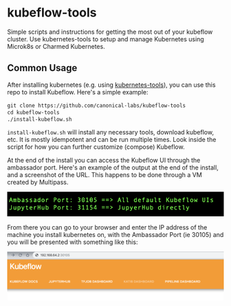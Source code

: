 # kubeflow-tools

Simple scripts and instructions for getting the most out of your kubeflow cluster. Use kubernetes-tools to setup and manage Kubernetes using Microk8s or Charmed Kubernetes.

## Common Usage

After installing kubernetes (e.g. using [kubernetes-tools](https://github.com/canonical-labs/kubernetes-tools)), you can use this repo to install Kubeflow. Here's a simple example:

```
git clone https://github.com/canonical-labs/kubeflow-tools
cd kubeflow-tools
./install-kubeflow.sh
```

`install-kubeflow.sh` will install any necessary tools, download kubeflow, etc. It is mostly idempotent and can be run multiple times. Look inside the script for how you can further customize (compose) Kubeflow.

At the end of the install you can access the Kubeflow UI through the ambassador port. Here's an example of the output at the end of the install, and a screenshot of the URL. This happens to be done through a VM created by Multipass.

![install-kubeflow result](docs/images/kubeflow-install-result.png)

From there you can go to your browser and enter the IP address of the machine you install kubernetes on, with the Ambassador Port (ie 30105) and you will be presented with something like this:

![Kubeflow UI](docs/images/kubeflow-main-ui.png)

